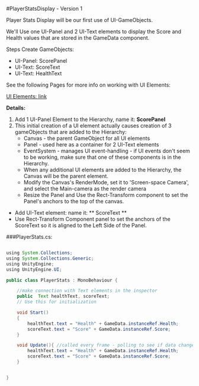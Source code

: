 #PlayerStatsDisplay - Version 1

Player Stats Display will be our first use of UI-GameObjects.  

We'll Use one UI-Panel and 2 UI-Text elements to display the Score and Health values that are stored in the GameData  component.

Steps Create GameObjects: 
- UI-Panel:  ScorePanel
- UI-Text:  ScoreText
- UI-Text:  HealthText

See the following Pages for more info on working with UI Elements: 

[UI Elements: link](/project-1-score-and-ui-elements.md)

**Details:**
1.  Add 1 UI-Panel Element to the Hierarchy, name it:  **ScorePanel**
2.  This initial creation of a UI element actually causes creation of 3 gameObjects that are added to the Hierarchy:
    - Canvas - the parent GameObject for all UI elements
    - Panel - used here as a container for 2 UI-Text elements
    - EventSystem - manages UI event-handling - if UI events don't seem to be working, make sure that one of these components is in the Hierarchy.  
    - When any additional UI elements are added to the Hierarchy, the Canvas will be the parent element.
    - Modify the Canvas's RenderMode, set it to 'Screen-space Camera', and select the Main-camera as the render camera
    - Resize the Panel and Use the Rect-Transform component to set the Panel's anchors to the top of the canvas.
  - Add UI-Text element: name it: ** ScoreText **
  - Use Rect-Transform Component panel to set the  anchors of the ScoreText so it is aligned to the Left Side of the Panel.  
      
###PlayerStats.cs:

```java

using System.Collections;
using System.Collections.Generic;
using UnityEngine;
using UnityEngine.UI;

public class PlayerStats : MonoBehaviour {

    //make connection with Text elements in the inspector
    public  Text healthText, scoreText;
    // Use this for initialization

    void Start()
    {
        healthText.text = "Health" + GameData.instanceRef.Health;  
        scoreText.text = "Score" + GameData.instanceRef.Score;  
    }

    void Update(){ //called every frame - polling to see if data changed
        healthText.text = "Health" + GameData.instanceRef.Health;
        scoreText.text = "Score" + GameData.instanceRef.Score;
    }


}
    
```


    